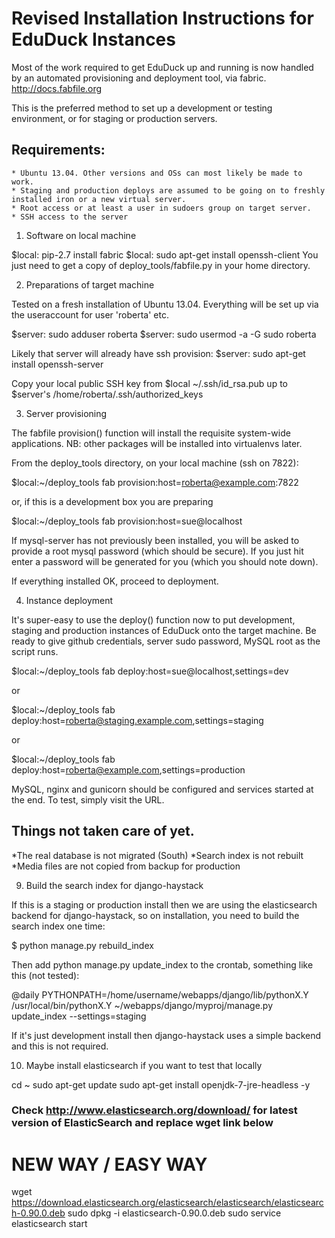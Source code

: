 Revised Installation Instructions for EduDuck Instances
=======================================================

Most of the work required to get EduDuck up and running is now handled by an
automated provisioning and deployment tool, via fabric. http://docs.fabfile.org

This is the preferred method to set up a development or testing environment,
or for staging or production servers.

## Requirements:

    * Ubuntu 13.04. Other versions and OSs can most likely be made to work.
    * Staging and production deploys are assumed to be going on to freshly 
    installed iron or a new virtual server.
    * Root access or at least a user in sudoers group on target server.
    * SSH access to the server

1. Software on local machine

$local: pip-2.7 install fabric
$local: sudo apt-get install openssh-client
You just need to get a copy of deploy_tools/fabfile.py in your home directory.

2. Preparations of target machine

Tested on a fresh installation of Ubuntu 13.04.
Everything will be set up via the useraccount for user 'roberta' etc.

$server: sudo adduser roberta
$server: sudo usermod -a -G sudo roberta

Likely that server will already have ssh provision:
$server: sudo apt-get install openssh-server

Copy your local public SSH key from $local ~/.ssh/id_rsa.pub up to 
$server's /home/roberta/.ssh/authorized_keys

3. Server provisioning

The fabfile provision() function will install the requisite system-wide 
applications. NB: other packages will be installed into virtualenvs later.

From the deploy_tools directory, on your local machine (ssh on 7822):

$local:~/deploy_tools fab provision:host=roberta@example.com:7822

or, if this is a development box you are preparing

$local:~/deploy_tools fab provision:host=sue@localhost

If mysql-server has not previously been installed, you will be asked to provide
a root mysql password (which should be secure). If you just hit enter a password 
will be generated for you (which you should note down).

If everything installed OK, proceed to deployment.

4. Instance deployment

It's super-easy to use the deploy() function now to put development, staging
and production instances of EduDuck onto the target machine. Be ready to give
github credentials, server sudo password, MySQL root as the script runs.

$local:~/deploy_tools fab deploy:host=sue@localhost,settings=dev

or 

$local:~/deploy_tools fab deploy:host=roberta@staging.example.com,settings=staging

or 

$local:~/deploy_tools fab deploy:host=roberta@example.com,settings=production

MySQL, nginx and gunicorn should be configured and services started at the end.
To test, simply visit the URL.


## Things not taken care of yet.
*The real database is not migrated (South)
*Search index is not rebuilt
*Media files are not copied from backup for production


9. Build the search index for django-haystack

If this is a staging or production install then we are using the elasticsearch backend for django-haystack, so on installation, you need to build the search index one time:
   
   $ python manage.py rebuild_index

Then add python manage.py update_index to the crontab, something like this (not tested):

   @daily PYTHONPATH=/home/username/webapps/django/lib/pythonX.Y /usr/local/bin/pythonX.Y ~/webapps/django/myproj/manage.py update_index --settings=staging

If it's just development install then django-haystack uses a simple backend and this is not required.

10. Maybe install elasticsearch if you want to test that locally

cd ~
sudo apt-get update
sudo apt-get install openjdk-7-jre-headless -y
 
 
### Check http://www.elasticsearch.org/download/ for latest version of ElasticSearch and replace wget link below
 
# NEW WAY / EASY WAY
wget https://download.elasticsearch.org/elasticsearch/elasticsearch/elasticsearch-0.90.0.deb
sudo dpkg -i elasticsearch-0.90.0.deb
sudo service elasticsearch start
